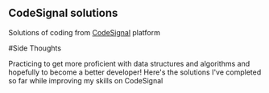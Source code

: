 ## CodeSignal solutions

Solutions of coding from [CodeSignal](https://codesignal.com) platform

#Side Thoughts

Practicing to get more proficient with data structures and algorithms and hopefully to become a better developer! Here's the solutions I've completed so far while improving my skills on CodeSignal

